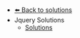 - [⬅️ Back to solutions](../README.md)
- Jquery   Solutions
  - [Solutions](./Solutions.md "Solutions")
